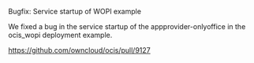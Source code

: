 Bugfix: Service startup of WOPI example

We fixed a bug in the service startup of the appprovider-onlyoffice in the ocis_wopi deployment example.

https://github.com/owncloud/ocis/pull/9127
